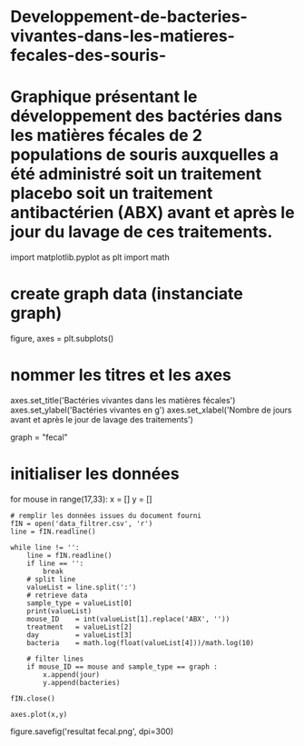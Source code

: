 # Developpement-de-bacteries-vivantes-dans-les-matieres-fecales-des-souris-
# Graphique présentant le développement des bactéries dans les matières fécales de 2 populations de souris auxquelles a été administré soit un traitement placebo soit un traitement antibactérien (ABX) avant et après le jour du lavage de ces traitements.
import matplotlib.pyplot as plt
import math

# create graph data (instanciate graph)
figure, axes = plt.subplots()

# nommer les titres et les axes 
axes.set_title('Bactéries vivantes dans les matières fécales')
axes.set_ylabel('Bactéries vivantes en g')
axes.set_xlabel('Nombre de jours avant et après le jour de lavage des traitements')

graph = "fecal"

# initialiser les données
for mouse in range(17,33):
    x  = []
    y  = []

    # remplir les données issues du document fourni
    fIN = open('data_filtrer.csv', 'r')
    line = fIN.readline()

    while line != '':
        line = fIN.readline()
        if line == '':
            break 
        # split line
        valueList = line.split(':')
        # retrieve data
        sample_type = valueList[0]
        print(valueList)
        mouse_ID    = int(valueList[1].replace('ABX', ''))
        treatment   = valueList[2]    
        day         = valueList[3]
        bacteria    = math.log(float(valueList[4]))/math.log(10)

        # filter lines
        if mouse_ID == mouse and sample_type == graph :
            x.append(jour)
            y.append(bacteries)        

    fIN.close()

    axes.plot(x,y)


figure.savefig('resultat fecal.png', dpi=300)
